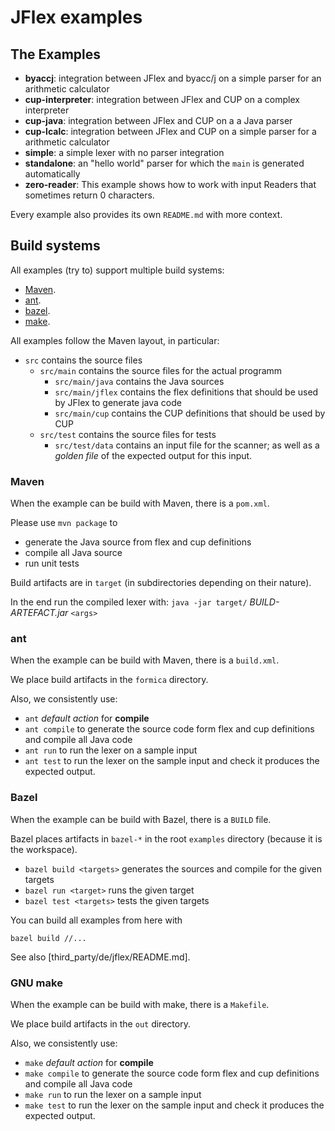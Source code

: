 # JFlex examples

## The Examples

* **byaccj**:
  integration between JFlex and byacc/j on a simple parser for an arithmetic calculator
* **cup-interpreter**:
  integration between JFlex and CUP on a complex interpreter
* **cup-java**:
  integration between JFlex and CUP on a a Java parser
* **cup-lcalc**:
  integration between JFlex and CUP on a simple parser for a arithmetic calculator
* **simple**:
  a simple lexer with no parser integration
* **standalone**:
  an "hello world" parser for which the `main` is generated automatically
* **zero-reader**:
  This example shows how to work with input Readers that sometimes return 0
  characters.

Every example also provides its own `README.md` with more context.

## Build systems

All examples (try to) support multiple build systems:
- [Maven](https://maven.apache.org/).
- [ant](https://ant.apache.org/).
- [bazel](https://bazel.build/).
- [make](https://www.gnu.org/software/make). 

All examples follow the Maven layout, in particular:
- `src` contains the source files
  - `src/main` contains the source files for the actual programm
    - `src/main/java` contains the Java sources
    - `src/main/jflex` contains the flex definitions that should be used by JFlex
      to generate java code
    - `src/main/cup` contains the CUP definitions that should be used by CUP  
  - `src/test` contains the source files for tests
    - `src/test/data` contains an input file for the scanner; as well as a _golden file_
      of the expected output for this input.

### Maven

When the example can be build with Maven, there is a `pom.xml`.

Please use `mvn package` to
- generate the Java source from flex and cup definitions
- compile all Java source
- run unit tests

Build artifacts are in `target` (in subdirectories depending on their nature).

In the end run the compiled lexer with:
`java -jar target/` _BUILD-ARTEFACT.jar_ `<args>`

### ant

When the example can be build with Maven, there is a `build.xml`.

We place build artifacts in the `formica` directory.

Also, we consistently use:
- `ant` _default action_ for **compile**
- `ant compile` to generate the source code form flex and cup definitions
   and compile all Java code
- `ant run` to run the lexer on a sample input
- `ant test` to run the lexer on the sample input and check it produces
  the expected output.

### Bazel

When the example can be build with Bazel, there is a `BUILD` file.

Bazel places artifacts in `bazel-*` in the root `examples` directory
(because it is the workspace).

- `bazel build <targets>` generates the sources and compile for the given targets
- `bazel run <target>`  runs the given target
- `bazel test <targets>` tests the given targets

You can build all examples from here with

    bazel build //...

See also [third_party/de/jflex/README.md].

### GNU make

When the example can be build with make, there is a `Makefile`.

We place build artifacts in the `out` directory.

Also, we consistently use:
- `make` _default action_ for **compile**
- `make compile` to generate the source code form flex and cup definitions
   and compile all Java code
- `make run` to run the lexer on a sample input
- `make test` to run the lexer on the sample input and check it produces
  the expected output.
